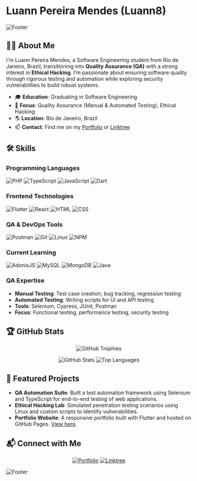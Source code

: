 # Luann Pereira Mendes (Luann8)  

![Footer](https://capsule-render.vercel.app/api?type=waving&color=gradient&height=120§ion=footer&text=Thanks%20for%20visiting!&fontColor=ffffff&fontSize=30&reversal=true)

## 👨‍💻 About Me  
I'm Luann Pereira Mendes, a Software Engineering student from Rio de Janeiro, Brazil, transitioning into **Quality Assurance (QA)** with a strong interest in **Ethical Hacking**. I’m passionate about ensuring software quality through rigorous testing and automation while exploring security vulnerabilities to build robust systems.  

- 🎓 **Education**: Graduating in Software Engineering  
- 💼 **Focus**: Quality Assurance (Manual & Automated Testing), Ethical Hacking  
- 🌎 **Location**: Rio de Janeiro, Brazil  
- 📫 **Contact**: Find me on my [Portfolio](https://luann8.github.io/Luann-portifolio/) or [Linktree](https://luann8.github.io/LinkTree/)  

## 🛠️ Skills  
### Programming Languages  
![PHP](https://img.shields.io/badge/PHP-777BB4?style=flat-square&logo=php&logoColor=white) ![TypeScript](https://img.shields.io/badge/TypeScript-3178C6?style=flat-square&logo=typescript&logoColor=white) ![JavaScript](https://img.shields.io/badge/JavaScript-F7DF1E?style=flat-square&logo=javascript&logoColor=black) ![Dart](https://img.shields.io/badge/Dart-0175C2?style=flat-square&logo=dart&logoColor=white)  

### Frontend Technologies  
![Flutter](https://img.shields.io/badge/Flutter-02569B?style=flat-square&logo=flutter&logoColor=white) ![React](https://img.shields.io/badge/React-61DAFB?style=flat-square&logo=react&logoColor=black) ![HTML](https://img.shields.io/badge/HTML-E34F26?style=flat-square&logo=html5&logoColor=white) ![CSS](https://img.shields.io/badge/CSS-1572B6?style=flat-square&logo=css3&logoColor=white)  

### QA & DevOps Tools  
![Postman](https://img.shields.io/badge/Postman-FF6C37?style=flat-square&logo=postman&logoColor=white) ![Git](https://img.shields.io/badge/Git-F05032?style=flat-square&logo=git&logoColor=white) ![Linux](https://img.shields.io/badge/Linux-FCC624?style=flat-square&logo=linux&logoColor=black) ![NPM](https://img.shields.io/badge/NPM-CB3837?style=flat-square&logo=npm&logoColor=white)  

### Current Learning  
![AdonisJS](https://img.shields.io/badge/AdonisJS-220052?style=flat-square&logo=adonisjs&logoColor=white) ![MySQL](https://img.shields.io/badge/MySQL-4479A1?style=flat-square&logo=mysql&logoColor=white) ![MongoDB](https://img.shields.io/badge/MongoDB-47A248?style=flat-square&logo=mongodb&logoColor=white) ![Java](https://img.shields.io/badge/Java-007396?style=flat-square&logo=java&logoColor=white)  

### QA Expertise  
- **Manual Testing**: Test case creation, bug tracking, regression testing  
- **Automated Testing**: Writing scripts for UI and API testing  
- **Tools**: Selenium, Cypress, JUnit, Postman  
- **Focus**: Functional testing, performance testing, security testing  

## 🏆 GitHub Stats  
<p align="center">  
  <img src="https://github-profile-trophy.vercel.app/?username=Luann8&theme=onedark&no-frame=true&margin-w=10&column=6&title=Stars,Commits,Repositories,PullRequest,Followers,Issues" alt="GitHub Trophies" />  
</p>  
<p align="center">  
  <img src="https://github-readme-stats.vercel.app/api?username=Luann8&show_icons=true&theme=radical&hide_border=true" alt="GitHub Stats" />  
  <img src="https://github-readme-stats.vercel.app/api/top-langs/?username=Luann8&layout=compact&theme=radical&hide_border=true" alt="Top Languages" />  
</p>  

## 🚀 Featured Projects  
- **QA Automation Suite**: Built a test automation framework using Selenium and TypeScript for end-to-end testing of web applications.  
- **Ethical Hacking Lab**: Simulated penetration testing scenarios using Linux and custom scripts to identify vulnerabilities.  
- **Portfolio Website**: A responsive portfolio built with Flutter and hosted on GitHub Pages. [View here](https://luann8.github.io/Luann-portifolio/).  

## 📬 Connect with Me  
<p align="center">  
  <a href="https://luann8.github.io/Luann-portifolio/"><img src="https://img.shields.io/badge/Portfolio-800080?style=flat-square&logo=Pinterest&logoColor=white" alt="Portfolio"/></a>  
  <a href="https://luann8.github.io/LinkTree/"><img src="https://img.shields.io/badge/Linktree-800080?style=flat-square&logo=linktree&logoColor=white" alt="Linktree"/></a>  
</p>  

![Footer](https://capsule-render.vercel.app/api?type=waving&color=gradient&height=120§ion=footer&text=Thanks%20for%20visiting!&fontColor=ffffff&fontSize=30&reversal=true)
